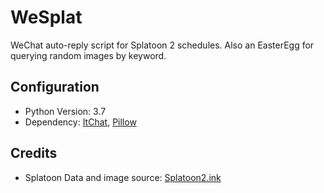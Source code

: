 # WeSplat
WeChat auto-reply script for Splatoon 2 schedules. Also an EasterEgg for querying random images by keyword.

## Configuration
- Python Version: 3.7
- Dependency: [ItChat](https://github.com/littlecodersh/itchat),
              [Pillow](https://github.com/python-pillow/Pillow)

## Credits
- Splatoon Data and image source: [Splatoon2.ink](https://splatoon2.ink)
